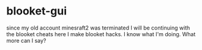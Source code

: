 # blooket-gui
since my old account minesraft2 was terminated I will be continuing with the blooket cheats here
I make blooket hacks. I know what I'm doing. What more can I say?
